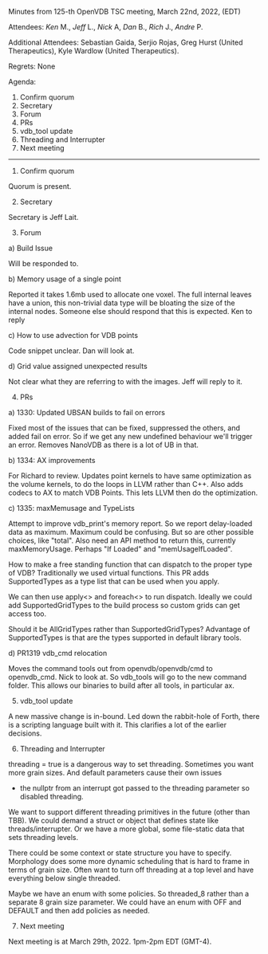 Minutes from 125-th OpenVDB TSC meeting, March 22nd, 2022, (EDT)

Attendees: *Ken* M., *Jeff* L., *Nick* A, *Dan* B., *Rich* J., *Andre* P.

Additional Attendees: Sebastian Gaida, Serjio Rojas, Greg Hurst
(United Therapeutics), Kyle Wardlow (United Therapeutics).

Regrets: None

Agenda:

1) Confirm quorum
2) Secretary
3) Forum
4) PRs
5) vdb_tool update
6) Threading and Interrupter
7) Next meeting

--------------------

1) Confirm quorum

Quorum is present.

2) Secretary

Secretary is Jeff Lait.

3) Forum

a) Build Issue

Will be responded to.

b) Memory usage of a single point

Reported it takes 1.6mb used to allocate one voxel.  The full internal
leaves have a union, this non-trivial data type will be bloating the
size of the internal nodes.  Someone else should respond that this is
expected.  Ken to reply

c) How to use advection for VDB points

Code snippet unclear.  Dan will look at.

d) Grid value assigned unexpected results

Not clear what they are referring to with the images.   Jeff will
reply to it.

4) PRs

a) 1330: Updated UBSAN builds to fail on errors

Fixed most of the issues that can be fixed, suppressed the others, and
added fail on error.  So if we get any new undefined behaviour we'll
trigger an error.   Removes NanoVDB as there is a lot of UB in that.

b) 1334: AX improvements

For Richard to review.  Updates point kernels to have same
optimization as the volume kernels, to do the loops in LLVM rather
than C++.  Also adds codecs to AX to match VDB Points.  This lets LLVM
then do the optimization.

c) 1335: maxMemusage and TypeLists

Attempt to improve vdb_print's memory report.  So we report
delay-loaded data as maximum.  Maximum could be confusing.  But so are
other possible choices, like "total".  Also need an API method to
return this, currently maxMemoryUsage.  Perhaps "If Loaded" and
"memUsageIfLoaded".

How to make a free standing function that can dispatch to the proper
type of VDB?  Traditionally we used virtual functions.  This PR adds
SupportedTypes as a type list that can be used when you apply.

We can then use apply<> and foreach<> to run dispatch.  Ideally we
could add SupportedGridTypes to the build process so custom grids can
get access too.

Should it be AllGridTypes rather than SupportedGridTypes?  Advantage
of SupportedTypes is that are the types supported in default library
tools.

d) PR1319 vdb_cmd relocation

Moves the command tools out from openvdb/openvdb/cmd to openvdb_cmd.
Nick to look at.  So vdb_tools will go to the new command folder.
This allows our binaries to build after all tools, in particular ax.

5) vdb_tool update

A new massive change is in-bound.  Led down the rabbit-hole of Forth,
there is a scripting language built with it.  This clarifies a lot of
the earlier decisions.

6) Threading and Interrupter

threading = true is a dangerous way to set threading.  Sometimes you
want more grain sizes.  And default parameters cause their own issues
- the nullptr from an interrupt got passed to the threading parameter
so disabled threading.

We want to support different threading primitives in the future (other
than TBB).  We could demand a struct or object that defines state like
threads/interrupter.  Or we have a more global, some file-static data
that sets threading levels.

There could be some context or state structure you have to specify.
Morphology does some more dynamic scheduling that is hard to frame in
terms of grain size.  Often want to turn off threading at a top level
and have everything below single threaded.

Maybe we have an enum with some policies.  So threaded_8 rather than a
separate 8 grain size parameter.  We could have an enum with OFF and
DEFAULT and then add policies as needed.

7) Next meeting

Next meeting is at March 29th, 2022. 1pm-2pm EDT (GMT-4).
